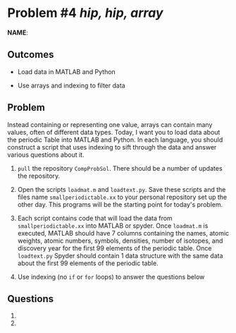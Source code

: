 Problem \#4 *hip, hip, array* 
=======================

**NAME**:

Outcomes 
--------

-   Load data in MATLAB and Python

-   Use arrays and indexing to filter data

Problem 
-------
Instead containing or representing one value, arrays can contain many values, often of different data types. Today, I want you to load data about the periodic Table into MATLAB and Python. In each language, you should construct a script that uses indexing to sift through the data and answer various questions about it.

1.  `pull` the repository `CompProbSol`. There should be a number of updates the repository.

2.  Open the scripts `loadmat.m` and `loadtext.py`. Save these scripts and the files name `smallperiodictable.xx` to your personal repository set up the other day. This programs will be the starting point for today's problem.

3.  Each script contains code that will load the data from `smallperiodictable.xx` into MATLAB or spyder. Once `loadmat.m` is executed, MATLAB should have 7 columns containing the names, atomic weights, atomic numbers, symbols, densities, number of isotopes, and discovery year for the first 99 elements of the periodic table. Once `loadtext.py` Spyder should contain 1 data structure with the same data about the first 99 elements of the periodic table.

4.  Use indexing (no `if` or `for` loops) to answer the questions below

Questions 
-------

1.

2.
